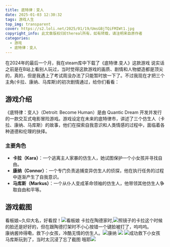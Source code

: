 ```yaml
---
title: 底特律：变人
date: 2025-01-03 12:30:32
tags: 游戏人生
top_img: transparent
cover: https://s2.loli.net/2025/01/19/UmsGBjTQiFMIWt1.jpg
copyright_info: 此文章版权归Ethereal所有，如有转载，请注明来自原作者
categories:
  - 游戏
  - 底特律：变人
---
```

在2024年的最后一个月，我在steam库中下载了《底特律.变人》这款游戏
说实话之前是在B站上看别人玩过，当时觉得这款游戏的画质、剧情和人物塑造都是顶尖的，真的，但是我遇上了考试周没办法了只能暂时放一下了。不过我现在才把三个主角(卡拉、康纳、马库斯)的初次剧情通过，给你们看看：
## 游戏介绍

《底特律：变人》（Detroit: Become Human）是由 Quantic Dream 开发并发行的一款交互式电影冒险游戏。游戏设定在未来的底特律市，讲述了三个仿生人（卡拉、康纳、马库斯）的故事，他们在探索自我意识和人类情感的过程中，面临着各种道德和伦理的抉择。

### 主要角色

- **卡拉（Kara）**：一个逃离主人家暴的仿生人，她试图保护一个小女孩并寻找自由。
- **康纳（Connor）**：一个专门负责追捕变异仿生人的侦探，他在执行任务的过程中逐渐产生了自我意识。
- **马库斯（Markus）**：一个从仆人变成革命领袖的仿生人，他带领其他仿生人争取自由和平等。

## 游戏截图
看板娘~久仰大名，好看捏！![看板娘](https://tuchuang.voooe.cn/images/2025/01/01/20241223204207_1.jpg)
卡拉在陶德家时,![照镜子的卡拉](https://tuchuang.voooe.cn/images/2025/01/01/20241223213451_1.jpg)这个时候的脸还是好好的，但在跟陶德打架时不小心按错一个键脸被打了，呜呜呜。
<br>康纳酱帅得嘞，救下小女孩，冷酷无情的仿生人。![康纳](https://tuchuang.voooe.cn/images/2025/01/01/20241223204532_1.jpg)
![](https://tuchuang.voooe.cn/images/2025/01/01/20241223204803_1.jpg)
![成功救下小女孩](https://tuchuang.voooe.cn/images/2025/01/01/20241223210319_1.jpg)
马库斯玩到了，当时太沉浸了忘了截图
哦耶![](https://tuchuang.voooe.cn/images/2025/01/01/159c811a2714c9bcc085c790885d65b2.gif)
